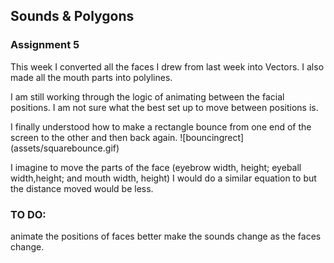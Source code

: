 ## Sounds & Polygons
### Assignment 5

This week I converted all the faces I drew from last week into Vectors.
I also made all the mouth parts into polylines. 

I am still working through the logic of animating between the facial positions. I am not sure what the best set up to move between positions is. 

I finally understood how to make a rectangle bounce from one end of the screen to the other and then back again. 
![bouncingrect] (assets/squarebounce.gif)

I imagine to move the parts of the face (eyebrow width, height; eyeball width,height; and mouth width, height) I would do a similar equation to 
but the distance moved would be less.  


### TO DO:
animate the positions of faces better
make the sounds change as the faces change. 





